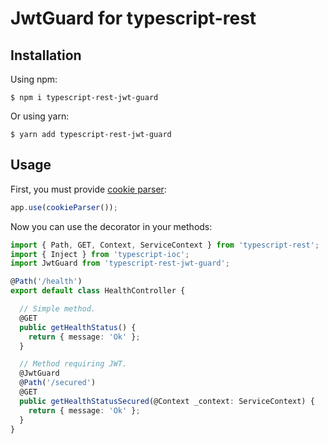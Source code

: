 # JwtGuard for typescript-rest
## Installation
Using npm:
```shell
$ npm i typescript-rest-jwt-guard
```
Or using yarn:
```shell
$ yarn add typescript-rest-jwt-guard
```
## Usage
First, you must provide [cookie parser](https://github.com/expressjs/cookie-parser#readme):
```ts
app.use(cookieParser());
```
Now you can use the decorator in your methods:
```ts
import { Path, GET, Context, ServiceContext } from 'typescript-rest';
import { Inject } from 'typescript-ioc';
import JwtGuard from 'typescript-rest-jwt-guard';

@Path('/health')
export default class HealthController {

  // Simple method.
  @GET
  public getHealthStatus() {
    return { message: 'Ok' };
  }

  // Method requiring JWT.
  @JwtGuard
  @Path('/secured')
  @GET
  public getHealthStatusSecured(@Context _context: ServiceContext) {
    return { message: 'Ok' };
  }
}
```
